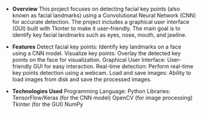 * **Overview**
This project focuses on detecting facial key points (also known as facial landmarks) using a Convolutional Neural Network (CNN) for accurate detection. The project includes a graphical user interface (GUI) built with Tkinter to make it user-friendly. The main goal is to identify key facial landmarks such as eyes, nose, mouth, and jawline.

* **Features**
Detect facial key points: Identify key landmarks on a face using a CNN model.
Visualize key points: Overlay the detected key points on the face for visualization.
Graphical User Interface: User-friendly GUI for easy interaction.
Real-time detection: Perform real-time key points detection using a webcam.
Load and save images: Ability to load images from disk and save the processed images.
* **Technologies Used**
  Programming Language: Python
  Libraries:
  TensorFlow/Keras (for the CNN model)
  OpenCV (for image processing)
  Tkinter (for the GUI)
  NumPy
